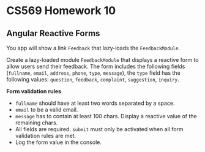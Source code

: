 # CS569 Homework 10
## Angular Reactive Forms
You app will show a link `Feedback` that lazy-loads the `FeedbackModule`.  
  
Create a lazy-loaded module `FeedbackModule` that displays a reactive form to allow users send their feedback. The form includes the following fields (`fullname`, `email`, `address`, `phone`, `type`, `message`), the `type` field has the following values: `question`, `feedback`, `complaint`, `suggestion`, `inquiry`.  
  
**Form validation rules**
* `fullname` should have at least two words separated by a space. 
* `email` to be a valid email.
* `message` has to contain at least 100 chars. Display a reactive value of the remaining chars.
* All fields are required. `submit` must only be activated when all form validation rules are met.
* Log the form value in the console. 

